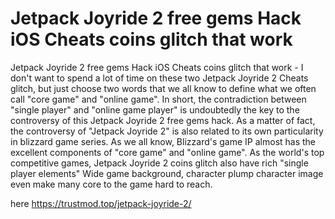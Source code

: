 # Jetpack Joyride 2 free gems Hack iOS Cheats coins glitch that work

Jetpack Joyride 2 free gems Hack iOS Cheats coins glitch that work - I don't want to spend a lot of time on these two Jetpack Joyride 2 Cheats glitch, but just choose two words that we all know to define what we often call "core game" and "online game". In short, the contradiction between "single player" and "online game player" is undoubtedly the key to the controversy of this Jetpack Joyride 2 free gems hack. As a matter of fact, the controversy of "Jetpack Joyride 2" is also related to its own particularity in blizzard game series. As we all know, Blizzard's game IP almost has the excellent components of "core game" and "online game". As the world's top competitive games, Jetpack Joyride 2 coins glitch also have rich "single player elements" Wide game background, character plump character image even make many core to the game hard to reach.

here https://trustmod.top/jetpack-joyride-2/

